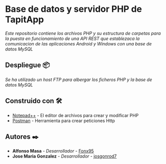 # Base de datos y servidor PHP de TapitApp

_Este repositorio contiene los archivos PHP y su estructura de carpetas para la puesta en funcionamiento de una API REST que establezaca la comunicacion de las aplicaciones Android y Windows con una base de datos MySQL_

## Despliegue 📦

_Se ha utilizado un host FTP para albergar los ficheros PHP y la base de datos MySQL_

## Construido con 🛠️

* [Notepad++](https://notepad-plus-plus.org/downloads/) - El editor de archivos para crear y modificar PHP
* [Postman](https://www.postman.com/downloads/) - Herramienta para crear peticiones Http

## Autores ✒️

* **Alfonso Masa** - *Desarrollador* - [Fonx95](https://github.com/Fonx95)
* **Jose Maria Gonzalez** - *Desarrollador* - [josgonrod7](https://github.com/josgonrod7)
